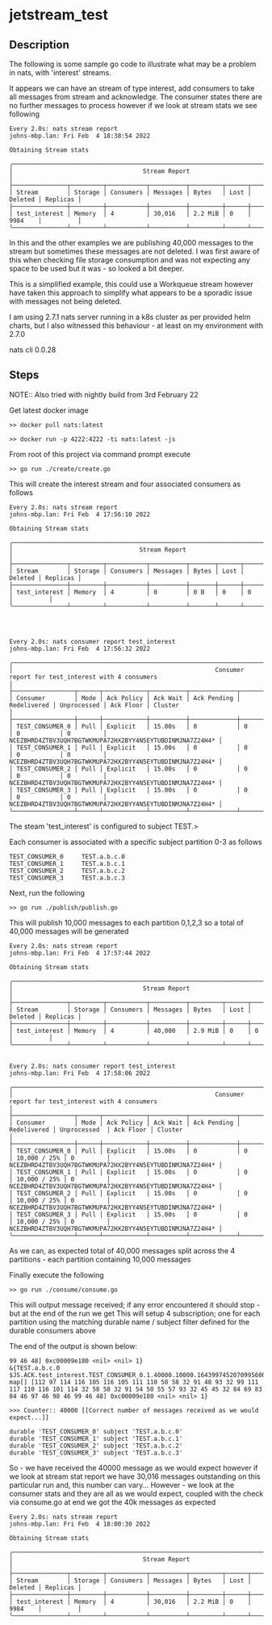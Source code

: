 # jetstream_test

## Description

The following is some sample go code to illustrate what may be a problem in nats, with 'interest' streams.

It appears we can have an stream of type interest, add consumers to take all messages from stream and acknowledge. The consumer states there are no further messages to process however
if we look at stream stats we see following

    Every 2.0s: nats stream report                                                                                                                                                                                                           johns-mbp.lan: Fri Feb  4 18:38:54 2022

    Obtaining Stream stats

    ╭──────────────────────────────────────────────────────────────────────────────────────╮
    │                                    Stream Report                                     │
    ├───────────────┬─────────┬───────────┬──────────┬─────────┬──────┬─────────┬──────────┤
    │ Stream        │ Storage │ Consumers │ Messages │ Bytes   │ Lost │ Deleted │ Replicas │
    ├───────────────┼─────────┼───────────┼──────────┼─────────┼──────┼─────────┼──────────┤
    │ test_interest │ Memory  │ 4         │ 30,016   │ 2.2 MiB │ 0    │ 9984    │          │
    ╰───────────────┴─────────┴───────────┴──────────┴─────────┴──────┴─────────┴──────────╯

In this and the other examples we are publishing 40,000 messages to the stream but sometimes these messages are not deleted. I was first aware of this when checking file storage consumption and was not expecting
any space to be used but it was - so looked a bit deeper.

This is a simplified example, this could use a Workqueue stream however have taken this approach to simplify what appears to be a sporadic issue with messages not being deleted.

I am using 2.7.1 nats server running in a k8s cluster as per provided helm charts, but I also witnessed this behaviour - at least on my environment with 2.7.0

nats cli 0.0.28

## Steps

NOTE::
Also tried with nightly build from 3rd February 22

Get latest docker image

    >> docker pull nats:latest

    >> docker run -p 4222:4222 -ti nats:latest -js

From root of this project via command prompt execute

    >> go run ./create/create.go

This will create the interest stream and four associated consumers as follows

    Every 2.0s: nats stream report                                                                                                                                                                                                           johns-mbp.lan: Fri Feb  4 17:56:10 2022

    Obtaining Stream stats

    ╭────────────────────────────────────────────────────────────────────────────────────╮
    │                                   Stream Report                                    │
    ├───────────────┬─────────┬───────────┬──────────┬───────┬──────┬─────────┬──────────┤
    │ Stream        │ Storage │ Consumers │ Messages │ Bytes │ Lost │ Deleted │ Replicas │
    ├───────────────┼─────────┼───────────┼──────────┼───────┼──────┼─────────┼──────────┤
    │ test_interest │ Memory  │ 4         │ 0        │ 0 B   │ 0    │ 0       │          │
    ╰───────────────┴─────────┴───────────┴──────────┴───────┴──────┴─────────┴──────────╯




    Every 2.0s: nats consumer report test_interest                                                                                                                                                                                           johns-mbp.lan: Fri Feb  4 17:56:32 2022

    ╭──────────────────────────────────────────────────────────────────────────────────────────────────────────────────────────────────────────────────────────────────╮
    │                                                        Consumer report for test_interest with 4 consumers                                                        │
    ├─────────────────┬──────┬────────────┬──────────┬─────────────┬─────────────┬─────────────┬───────────┬───────────────────────────────────────────────────────────┤
    │ Consumer        │ Mode │ Ack Policy │ Ack Wait │ Ack Pending │ Redelivered │ Unprocessed │ Ack Floor │ Cluster                                                   │
    ├─────────────────┼──────┼────────────┼──────────┼─────────────┼─────────────┼─────────────┼───────────┼───────────────────────────────────────────────────────────┤
    │ TEST_CONSUMER_0 │ Pull │ Explicit   │ 15.00s   │ 0           │ 0           │ 0           │ 0         │ NCEZBHRD4ZTBV3UQH7BGTWKMUPA72HX2BYY4N5EYTUBDINMJNA7Z24H4* │
    │ TEST_CONSUMER_1 │ Pull │ Explicit   │ 15.00s   │ 0           │ 0           │ 0           │ 0         │ NCEZBHRD4ZTBV3UQH7BGTWKMUPA72HX2BYY4N5EYTUBDINMJNA7Z24H4* │
    │ TEST_CONSUMER_2 │ Pull │ Explicit   │ 15.00s   │ 0           │ 0           │ 0           │ 0         │ NCEZBHRD4ZTBV3UQH7BGTWKMUPA72HX2BYY4N5EYTUBDINMJNA7Z24H4* │
    │ TEST_CONSUMER_3 │ Pull │ Explicit   │ 15.00s   │ 0           │ 0           │ 0           │ 0         │ NCEZBHRD4ZTBV3UQH7BGTWKMUPA72HX2BYY4N5EYTUBDINMJNA7Z24H4* │
    ╰─────────────────┴──────┴────────────┴──────────┴─────────────┴─────────────┴─────────────┴───────────┴───────────────────────────────────────────────────────────╯

The steam 'test_interest' is configured to subject TEST.>

Each consumer is associated with a specific subject partition 0-3 as follows

    TEST_CONSUMER_0     TEST.a.b.c.0
    TEST_CONSUMER_1     TEST.a.b.c.1
    TEST_CONSUMER_2     TEST.a.b.c.2
    TEST_CONSUMER_3     TEST.a.b.c.3

Next, run the following

    >> go run ./publish/publish.go

This will publish 10,000 messages to each partition 0,1,2,3 so a total of 40,000 messages will be generated

    Every 2.0s: nats stream report                                                                                                                                                                                                           johns-mbp.lan: Fri Feb  4 17:57:44 2022

    Obtaining Stream stats

    ╭──────────────────────────────────────────────────────────────────────────────────────╮
    │                                    Stream Report                                     │
    ├───────────────┬─────────┬───────────┬──────────┬─────────┬──────┬─────────┬──────────┤
    │ Stream        │ Storage │ Consumers │ Messages │ Bytes   │ Lost │ Deleted │ Replicas │
    ├───────────────┼─────────┼───────────┼──────────┼─────────┼──────┼─────────┼──────────┤
    │ test_interest │ Memory  │ 4         │ 40,000   │ 2.9 MiB │ 0    │ 0       │          │
    ╰───────────────┴─────────┴───────────┴──────────┴─────────┴──────┴─────────┴──────────╯


    Every 2.0s: nats consumer report test_interest                                                                                                                                                                                           johns-mbp.lan: Fri Feb  4 17:58:06 2022

    ╭───────────────────────────────────────────────────────────────────────────────────────────────────────────────────────────────────────────────────────────────────╮
    │                                                        Consumer report for test_interest with 4 consumers                                                         │
    ├─────────────────┬──────┬────────────┬──────────┬─────────────┬─────────────┬──────────────┬───────────┬───────────────────────────────────────────────────────────┤
    │ Consumer        │ Mode │ Ack Policy │ Ack Wait │ Ack Pending │ Redelivered │ Unprocessed  │ Ack Floor │ Cluster                                                   │
    ├─────────────────┼──────┼────────────┼──────────┼─────────────┼─────────────┼──────────────┼───────────┼───────────────────────────────────────────────────────────┤
    │ TEST_CONSUMER_0 │ Pull │ Explicit   │ 15.00s   │ 0           │ 0           │ 10,000 / 25% │ 0         │ NCEZBHRD4ZTBV3UQH7BGTWKMUPA72HX2BYY4N5EYTUBDINMJNA7Z24H4* │
    │ TEST_CONSUMER_1 │ Pull │ Explicit   │ 15.00s   │ 0           │ 0           │ 10,000 / 25% │ 0         │ NCEZBHRD4ZTBV3UQH7BGTWKMUPA72HX2BYY4N5EYTUBDINMJNA7Z24H4* │
    │ TEST_CONSUMER_2 │ Pull │ Explicit   │ 15.00s   │ 0           │ 0           │ 10,000 / 25% │ 0         │ NCEZBHRD4ZTBV3UQH7BGTWKMUPA72HX2BYY4N5EYTUBDINMJNA7Z24H4* │
    │ TEST_CONSUMER_3 │ Pull │ Explicit   │ 15.00s   │ 0           │ 0           │ 10,000 / 25% │ 0         │ NCEZBHRD4ZTBV3UQH7BGTWKMUPA72HX2BYY4N5EYTUBDINMJNA7Z24H4* │
    ╰─────────────────┴──────┴────────────┴──────────┴─────────────┴─────────────┴──────────────┴───────────┴───────────────────────────────────────────────────────────╯

As we can, as expected total of 40,000 messages split across the 4 partitions - each partition containing 10,000 messages

Finally execute the following

    >> go run ./consume/consume.go

This will output message received; if any error encountered it should stop - but at the end of the run we get
This will setup 4 subscription; one for each partition using the matching durable name / subject filter defined for the durable consumers above

The end of the output is shown below:

    99 46 48] 0xc00009e180 <nil> <nil> 1}
    &{TEST.a.b.c.0 $JS.ACK.test_interest.TEST_CONSUMER_0.1.40000.10000.1643997452070995600.0 map[] [112 97 114 116 105 116 105 111 110 58 58 32 91 48 93 32 99 111 117 110 116 101 114 32 58 58 32 91 54 50 55 57 93 32 45 45 32 84 69 83 84 46 97 46 98 46 99 46 48] 0xc00009e180 <nil> <nil> 1}

    >>> Counter:: 40000 [[Correct number of messages received as we would expect...]]

    durable 'TEST_CONSUMER_0' subject 'TEST.a.b.c.0'
    durable 'TEST_CONSUMER_1' subject 'TEST.a.b.c.1'
    durable 'TEST_CONSUMER_2' subject 'TEST.a.b.c.2'
    durable 'TEST_CONSUMER_3' subject 'TEST.a.b.c.3'

So - we have received the 40000 message as we would expect however if we look at stream stat report we have 30,016 messages outstanding on this particular run and, this number can vary...
However - we look at the consumer stats and they are all as we would expect, coupled with the check via consume.go at end we got the 40k messages as expected

    Every 2.0s: nats stream report                                                                                                                                                                                                           johns-mbp.lan: Fri Feb  4 18:00:30 2022

    Obtaining Stream stats

    ╭──────────────────────────────────────────────────────────────────────────────────────╮
    │                                    Stream Report                                     │
    ├───────────────┬─────────┬───────────┬──────────┬─────────┬──────┬─────────┬──────────┤
    │ Stream        │ Storage │ Consumers │ Messages │ Bytes   │ Lost │ Deleted │ Replicas │
    ├───────────────┼─────────┼───────────┼──────────┼─────────┼──────┼─────────┼──────────┤
    │ test_interest │ Memory  │ 4         │ 30,016   │ 2.2 MiB │ 0    │ 9984    │          │
    ╰───────────────┴─────────┴───────────┴──────────┴─────────┴──────┴─────────┴──────────╯
